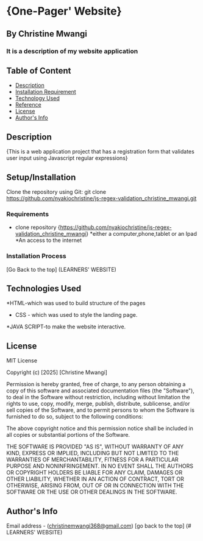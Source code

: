 # {One-Pager' Website}

## By Christine Mwangi

### It is a description of my website application

## Table of Content

+ [Description](#description)
+ [Installation Requirement](#Installation)
+ [Technology Used](#technology-used)
+ [Reference](#reference)
+ [License](#licence)
+ [Author's Info](#author-info)

## Description

{This is a web application project that has a registration form that validates user input using Javascript regular expressions}

## Setup/Installation
Clone the repository using Git:
git clone https://github.com/nyakiochristine/js-regex-validation_christine_mwangi.git

### Requirements

+ clone repository
{<https://github.com/nyakiochristine/js-regex-validation_christine_mwangi>}
*either a computer,phone,tablet or an Ipad
*An access to the internet

### Installation Process

[Go Back to the top]
(LEARNERS' WEBSITE)

## Technologies Used

*HTML-which was used to build structure of the pages

+ CSS - which was used to style the landing page.

*JAVA SCRIPT-to make the website interactive.

## License

MIT License

Copyright (c) [2025] [Christine Mwangi]

Permission is hereby granted, free of charge, to any person obtaining a copy
of this software and associated documentation files (the "Software"), to deal
in the Software without restriction, including without limitation the rights
to use, copy, modify, merge, publish, distribute, sublicense, and/or sell
copies of the Software, and to permit persons to whom the Software is
furnished to do so, subject to the following conditions:

The above copyright notice and this permission notice shall be included in all
copies or substantial portions of the Software.

THE SOFTWARE IS PROVIDED "AS IS", WITHOUT WARRANTY OF ANY KIND, EXPRESS OR
IMPLIED, INCLUDING BUT NOT LIMITED TO THE WARRANTIES OF MERCHANTABILITY,
FITNESS FOR A PARTICULAR PURPOSE AND NONINFRINGEMENT. IN NO EVENT SHALL THE
AUTHORS OR COPYRIGHT HOLDERS BE LIABLE FOR ANY CLAIM, DAMAGES OR OTHER
LIABILITY, WHETHER IN AN ACTION OF CONTRACT, TORT OR OTHERWISE, ARISING FROM,
OUT OF OR IN CONNECTION WITH THE SOFTWARE OR THE USE OR OTHER DEALINGS IN THE
SOFTWARE.

## Author's Info

Email address - (christinemwangi368@gmail.com)
[go back to the top]
(# LEARNERS' WEBSITE)


